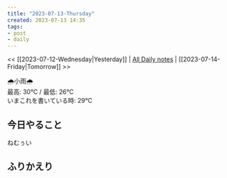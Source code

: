 ```yaml
---
title: "2023-07-13-Thursday"
created: 2023-07-13 14:35
tags:
- post
- daily
---
```


<< [[2023-07-12-Wednesday|Yesterday]] | [All Daily notes](/tags/daily) | [[2023-07-14-Friday|Tomorrow]] >>

🌧️小雨🌧️  
最高: 30℃ / 最低: 26℃  
いまこれを書いている時: 29℃

## 今日やること

ねむぅい

## ふりかえり